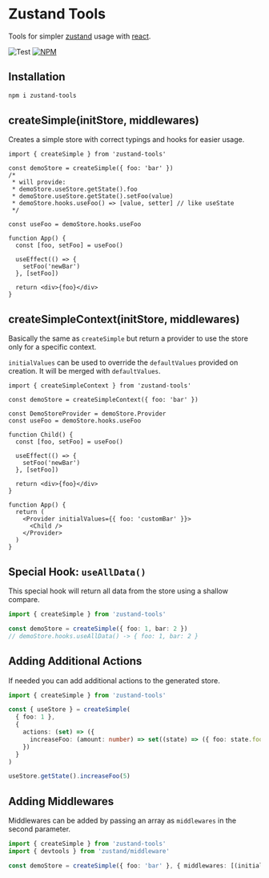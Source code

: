 # Zustand Tools

Tools for simpler [zustand](https://github.com/pmndrs/zustand) usage with [react](https://reactjs.org/).

![Test](https://github.com/wuifdesign/zustand-tools/workflows/Test/badge.svg)
[![NPM](https://img.shields.io/npm/v/zustand-tools.svg)](https://www.npmjs.com/package/zustand-tools)

## Installation 

```bash
npm i zustand-tools
```

## createSimple(initStore, middlewares)

Creates a simple store with correct typings and hooks for easier usage.

```tsx
import { createSimple } from 'zustand-tools'

const demoStore = createSimple({ foo: 'bar' })
/*
 * will provide:
 * demoStore.useStore.getState().foo
 * demoStore.useStore.getState().setFoo(value)
 * demoStore.hooks.useFoo() => [value, setter] // like useState
 */

const useFoo = demoStore.hooks.useFoo

function App() {
  const [foo, setFoo] = useFoo()

  useEffect(() => {
    setFoo('newBar')
  }, [setFoo])

  return <div>{foo}</div>
}
```

## createSimpleContext(initStore, middlewares)

Basically the same as `createSimple` but return a provider to use the store only for a specific context.

`initialValues` can be used to override the `defaultValues` provided on creation. It will be merged with `defaultValues`.

```tsx
import { createSimpleContext } from 'zustand-tools'

const demoStore = createSimpleContext({ foo: 'bar' })

const DemoStoreProvider = demoStore.Provider
const useFoo = demoStore.hooks.useFoo

function Child() {
  const [foo, setFoo] = useFoo()

  useEffect(() => {
    setFoo('newBar')
  }, [setFoo])
  
  return <div>{foo}</div>
}

function App() {
  return (
    <Provider initialValues={{ foo: 'customBar' }}>
      <Child />
    </Provider>
  )
}
```

## Special Hook: `useAllData()`

This special hook will return all data from the store using a shallow compare. 

```typescript
import { createSimple } from 'zustand-tools'

const demoStore = createSimple({ foo: 1, bar: 2 })
// demoStore.hooks.useAllData() -> { foo: 1, bar: 2 }
```

## Adding Additional Actions

If needed you can add additional actions to the generated store.

```typescript
import { createSimple } from 'zustand-tools'

const { useStore } = createSimple(
  { foo: 1 },
  {
    actions: (set) => ({
      increaseFoo: (amount: number) => set((state) => ({ foo: state.foo + amount }))
    })
  }
)

useStore.getState().increaseFoo(5)
```

## Adding Middlewares

Middlewares can be added by passing an array as `middlewares` in the second parameter.

```typescript
import { createSimple } from 'zustand-tools'
import { devtools } from 'zustand/middleware'

const demoStore = createSimple({ foo: 'bar' }, { middlewares: [(initializer) => devtools(initializer, { enabled: true })] })
```
